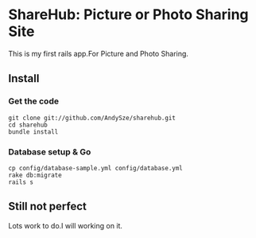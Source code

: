 # ShareHub: Picture or Photo Sharing Site

This is my first rails app.For Picture and Photo Sharing.

## Install
### Get the code
```
git clone git://github.com/AndySze/sharehub.git
cd sharehub
bundle install
```
### Database setup & Go
```
cp config/database-sample.yml config/database.yml 
rake db:migrate
rails s
```
## Still not perfect
Lots work to do.I will working on it.

